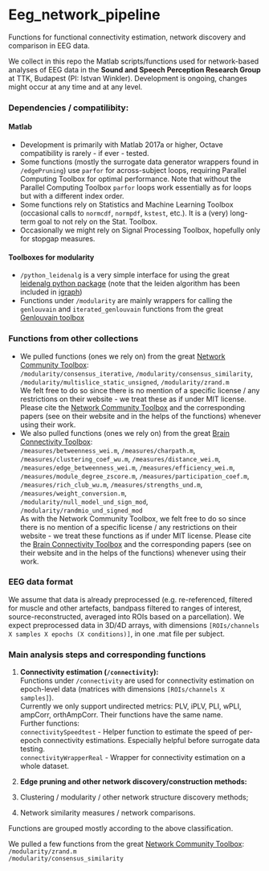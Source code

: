 # Eeg_network_pipeline
Functions for functional connectivity estimation, network discovery and comparison in EEG data.

We collect in this repo the Matlab scripts/functions used for network-based analyses of EEG data in the **Sound and Speech Perception Research Group** at TTK, Budapest (PI: Istvan Winkler). Development is ongoing, changes might occur at any time and at any level.

### Dependencies / compatilibity:
#### Matlab
- Development is primarily with Matlab 2017a or higher, Octave compatibility is rarely - if ever - tested. 
- Some functions (mostly the surrogate data generator wrappers found in `/edgePruning`) use `parfor` for across-subject loops, requiring Parallel Computing Toolbox for optimal performance. Note that without the Parallel Computing Toolbox `parfor` loops work essentially as for loops but with a different index order. 
- Some functions rely on Statistics and Machine Learning Toolbox (occasional calls to `normcdf`, `normpdf`, `kstest`, etc.). It is a (very) long-term goal to not rely on the Stat. Toolbox.
- Occasionally we might rely on Signal Processing Toolbox, hopefully only for stopgap measures. 
#### Toolboxes for modularity
- `/python_leidenalg` is a very simple interface for using the great [leidenalg python package](https://github.com/vtraag/leidenalg) (note that the leiden algorithm has been included in [igraph](https://igraph.org/redirect.html))
- Functions under `/modularity` are mainly wrappers for calling the `genlouvain` and `iterated_genlouvain` functions from the great [Genlouvain toolbox](https://github.com/GenLouvain/GenLouvain)

### Functions from other collections
- We pulled functions (ones we rely on) from the great [Network Community Toolbox](http://commdetect.weebly.com/):
<br>`/modularity/consensus_iterative`, `/modularity/consensus_similarity`, `/modularity/multislice_static_unsigned`, `/modularity/zrand.m`
<br> We felt free to do so since there is no mention of a specific license / any restrictions on their website - we treat these as if under MIT license. Please cite the [Network Community Toolbox](http://commdetect.weebly.com/) and the corresponding papers (see on their website and in the helps of the functions) whenever using their work. 
- We also pulled functions (ones we rely on) from the great [Brain Connectivity Toolbox](https://sites.google.com/site/bctnet/):
<br>`/measures/betweenness_wei.m`, `/measures/charpath.m`, `/measures/clustering_coef_wu.m`, `/measures/distance_wei.m`, `/measures/edge_betweenness_wei.m`, `/measures/efficiency_wei.m`, `/measures/module_degree_zscore.m`, `/measures/participation_coef.m`, `/measures/rich_club_wu.m`, `/measures/strengths_und.m`, `/measures/weight_conversion.m`, 
<br>`/modularity/null_model_und_sign_mod`, `/modularity/randmio_und_signed_mod`
<br> As with the Network Community Toolbox, we felt free to do so since there is no mention of a specific license / any restrictions on their website - we treat these functions as if under MIT license. Please cite the [Brain Connectivity Toolbox](https://sites.google.com/site/bctnet/) and the corresponding papers (see on their website and in the helps of the functions) whenever using their work. 

### EEG data format
We assume that data is already preprocessed (e.g. re-referenced, filtered for muscle and other artefacts, bandpass filtered to ranges of interest, source-reconstructed, averaged into ROIs based on a parcellation). We expect preprocessed data in 3D/4D arrays, with dimensions `[ROIs/channels X samples X epochs (X conditions)]`, in one .mat file per subject.

### Main analysis steps and corresponding functions

1. __Connectivity estimation (`/connectivity`):__
<br> Functions under `/connectivity` are used for connectivity estimation on epoch-level data (matrices with dimensions `[ROIs/channels X samples]`). 
<br> Currently we only support undirected metrics: PLV, iPLV, PLI, wPLI, ampCorr, orthAmpCorr. Their functions have the same name.
<br> Further functions:
<br>  `connectivitySpeedtest`   - Helper function to estimate the speed of per-epoch connectivity estimations. Especially helpful before surrogate data testing. 
<br>  `connectivityWrapperReal` - Wrapper for connectivity estimation on a whole dataset. 

2. __Edge pruning and other network discovery/construction methods:__

3. Clustering / modularity / other network structure discovery methods;

4. Network similarity measures / network comparisons.

Functions are grouped mostly according to the above classification.

We pulled a few functions from the great [Network Community Toolbox](http://commdetect.weebly.com/): 
<br>`/modularity/zrand.m`
<br>`/modularity/consensus_similarity`


